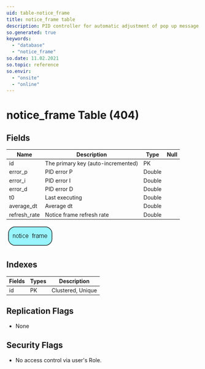 ```yaml
---
uid: table-notice_frame
title: notice_frame table
description: PID controller for automatic adjustment of pop up message check rate
so.generated: true
keywords:
  - "database"
  - "notice_frame"
so.date: 11.02.2021
so.topic: reference
so.envir:
  - "onsite"
  - "online"
---
```


# notice\_frame Table (404)

## Fields

| Name | Description | Type | Null |
|------|-------------|------|:----:|
|id|The primary key (auto-incremented)|PK| |
|error\_p|PID error P|Double| |
|error\_i|PID error I|Double| |
|error\_d|PID error D|Double| |
|t0|Last executing|Double| |
|average\_dt|Average dt|Double| |
|refresh\_rate|Notice frame refresh rate|Double| |


![notice_frame table relationship diagram](./media/notice_frame.png)

## Indexes

| Fields | Types | Description |
|--------|-------|-------------|
|id |PK |Clustered, Unique |

## Replication Flags

* None

## Security Flags

* No access control via user's Role.

